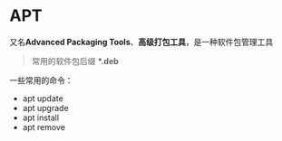 # APT

又名**Advanced Packaging Tools**、**高级打包工具**，是一种软件包管理工具

> 常用的软件包后缀 **\*.deb**

一些常用的命令：

- apt update
- apt upgrade
- apt install
- apt remove
